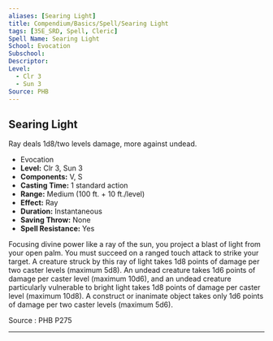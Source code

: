 ```yaml
---
aliases: [Searing Light]
title: Compendium/Basics/Spell/Searing Light
tags: [35E_SRD, Spell, Cleric]
Spell Name: Searing Light
School: Evocation
Subschool: 
Descriptor: 
Level:
  - Clr 3
  - Sun 3
Source: PHB
---
```



## Searing Light

Ray deals 1d8/two levels damage, more against undead.

*   Evocation
*   **Level:** Clr 3, Sun 3
*   **Components:** V, S
*   **Casting Time:** 1 standard action
*   **Range:** Medium (100 ft. + 10 ft./level)
*   **Effect:** Ray
*   **Duration:** Instantaneous
*   **Saving Throw:** None
*   **Spell Resistance:** Yes

<p>Focusing divine power like a ray of the sun, you project a blast of light from your open palm. You must succeed on a ranged touch attack to strike your target. A creature struck by this ray of light takes 1d8 points of damage per two caster levels (maximum 5d8). An undead creature takes 1d6 points of damage per caster level (maximum 10d6), and an undead creature particularly vulnerable to bright light takes 1d8 points of damage per caster level (maximum 10d8). A construct or inanimate object takes only 1d6 points of damage per two caster levels (maximum 5d6).</p>

Source : PHB P275

---
